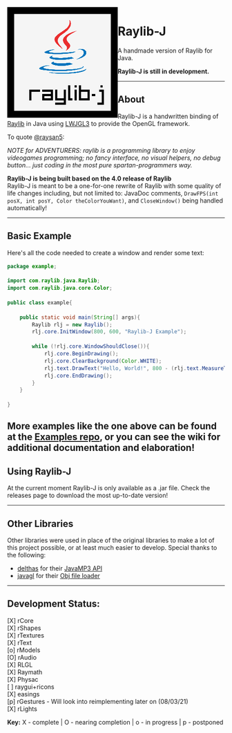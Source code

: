 <img align="left" src="https://github.com/CreedVI/Raylib-J/blob/main/logo/raylib-j_256x256.png" width=256>

# Raylib-J
A handmade version of Raylib for Java.

**Raylib-J is still in development.**<br>

---
  
## About

Raylib-J is a handwritten binding of [Raylib](https://github.com/raysan5/raylib) in Java using 
[LWJGL3](https://www.lwjgl.org/) to provide the OpenGL framework. 

To quote [@raysan5](https://github.com/raysan5):

*NOTE for ADVENTURERS: raylib is a programming library to enjoy videogames programming; no fancy interface, no visual helpers, 
no debug button... just coding in the most pure spartan-programmers way.*


**Raylib-J is being built based on the 4.0 release of Raylib**<br>
Raylib-J is meant to be a one-for-one rewrite of Raylib with some quality of life changes including, but not limited 
to: JavaDoc comments, `DrawFPS(int posX, int posY, Color theColorYouWant)`, and `CloseWindow()` being handled 
automatically!

---

## Basic Example

Here's all the code needed to create a window and render some text:

```java
package example;

import com.raylib.java.Raylib;
import com.raylib.java.core.Color;

public class example{

    public static void main(String[] args){
        Raylib rlj = new Raylib();
        rlj.core.InitWindow(800, 600, "Raylib-J Example");

        while (!rlj.core.WindowShouldClose()){
            rlj.core.BeginDrawing();
            rlj.core.ClearBackground(Color.WHITE);
            rlj.text.DrawText("Hello, World!", 800 - (rlj.text.MeasureText("Hello, World!", 20)/2), 300, 20, Color.DARKGRAY);
            rlj.core.EndDrawing();
        }
    }

}
```

More examples like the one above can be found at the [Examples repo](https://github.com/CreedVI/Raylib-J-Examples), or you can 
see the wiki for additional documentation and elaboration!
---

## Using Raylib-J
At the current moment Raylib-J is only available as a .jar file. Check the releases page to download the most up-to-date 
version! 

---

## Other Libraries

Other libraries were used in place of the original libraries to make a lot of this project possible, or at least much easier to develop. 
Special thanks to the following:
  - [delthas](https://github.com/delthas) for their [JavaMP3 API](https://github.com/delthas/JavaMP3)
  - [javagl](https://github.com/javagl) for their [Obj file loader](https://github.com/javagl/Obj)

---

## Development Status:

[X] rCore <br>
[X] rShapes <br>
[X] rTextures <br>
[X] rText <br>
[o] rModels <br>
[O] rAudio <br>
[X] RLGL <br>
[X] Raymath <br>
[X] Physac <br>
[ ] raygui+ricons <br>
[X] easings <br>
[p] rGestures - Will look into reimplementing later on (08/03/21) <br>
[X] rLights <br>

<b>Key:</b>
X - complete |
O - nearing completion |
o - in progress |
p - postponed
